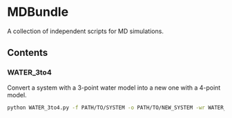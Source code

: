 # MDBundle
A collection of independent scripts for MD simulations.


## Contents

### WATER_3to4
Convert a system with a 3-point water model into a new one with a 4-point model.

```bash
python WATER_3to4.py -f PATH/TO/SYSTEM -o PATH/TO/NEW_SYSTEM -wr WATER_RESNAME -nr NEW_RESNAME -nn NEW_O NEW_H1 NEW_H2 NEW_VS -vd DISTANCE_O_VS
```
